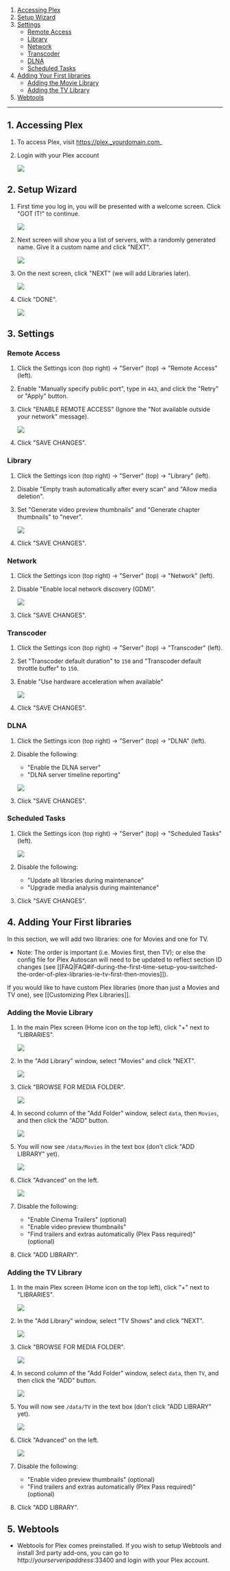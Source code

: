 <!-- TOC depthFrom:1 depthTo:6 withLinks:1 updateOnSave:0 orderedList:0 -->

1. [Accessing Plex](#1-accessing-plex)
2. [Setup Wizard](#2-setup-wizard)
3. [Settings](#3-settings)
	- [Remote Access](#remote-access)
	- [Library](#library)
	- [Network](#network)
	- [Transcoder](#transcoder)
	- [DLNA](#dlna)
	- [Scheduled Tasks](#scheduled-tasks)
4. [Adding Your First libraries](#4-adding-your-first-libraries)
	- [Adding the Movie Library](#adding-the-movie-library)
	- [Adding the TV Library](#adding-the-tv-library)
5. [Webtools](#5-webtools)

<!-- /TOC -->

---

## 1. Accessing Plex

1. To access Plex, visit https://plex._yourdomain.com_

2. Login with your Plex account

    ![](https://i.imgur.com/KMVu05O.png)

## 2. Setup Wizard

1. First time you log in, you will be presented with a welcome screen. Click "GOT IT!" to continue.

    ![](https://i.imgur.com/CTG955C.png)

1. Next screen will show you a list of servers, with a randomly generated name. Give it a custom name and click "NEXT".

    ![](https://i.imgur.com/soGxdGm.png)

1. On the next screen, click "NEXT" (we will add Libraries later).

    ![](https://i.imgur.com/OQxsJd1.png)

1. Click "DONE".

    ![](https://i.imgur.com/uRr3o61.png)


## 3. Settings

### Remote Access

1. Click the Settings icon (top right) -> "Server" (top) -> "Remote Access" (left).

1. Enable "Manually specify public port", type in `443`, and click the "Retry" or "Apply" button.

1. Click "ENABLE REMOTE ACCESS" (Ignore the "Not available outside your network" message).

    ![](http://i.imgur.com/tq7dzAa.png)

1. Click "SAVE CHANGES".


### Library

1. Click the Settings icon (top right) -> "Server" (top) -> "Library" (left).
1. Disable "Empty trash automatically after every scan" and "Allow media deletion".
2. Set "Generate video preview thumbnails" and "Generate chapter thumbnails" to "never".

    ![](http://i.imgur.com/D82n8vh.png)

1. Click "SAVE CHANGES".

### Network

1. Click the Settings icon (top right) -> "Server" (top) -> "Network" (left).
2. Disable "Enable local network discovery (GDM)".

    ![](http://i.imgur.com/nQXDIUz.png)

1. Click "SAVE CHANGES".


### Transcoder

1. Click the Settings icon (top right) -> "Server" (top) -> "Transcoder" (left).
2. Set "Transcoder default duration" to `150` and "Transcoder default throttle buffer" to `150`.
3. Enable "Use hardware acceleration when available"

    ![](https://i.imgur.com/qvKbH9X.jpg)

1. Click "SAVE CHANGES".


### DLNA

1. Click the Settings icon (top right) -> "Server" (top) -> "DLNA" (left).


1. Disable the following:
    - "Enable the DLNA server"
    - "DLNA server timeline reporting"


    ![](http://i.imgur.com/CLGqMQx.png)

1. Click "SAVE CHANGES".


### Scheduled Tasks

1. Click the Settings icon (top right) -> "Server" (top) -> "Scheduled Tasks" (left).

    ![](http://i.imgur.com/tjotG75.png)

2. Disable the following:
    - "Update all libraries during maintenance"
    - "Upgrade media analysis during maintenance"



3. Click "SAVE CHANGES".



## 4. Adding Your First libraries

In this section, we will add two libraries: one for Movies and one for TV.

   * Note: The order is important (i.e. Movies first, then TV); or else the config file for Plex Autoscan will need to be updated to reflect section ID changes (see [[FAQ|FAQ#if-during-the-first-time-setup-you-switched-the-order-of-plex-libraries-ie-tv-first-then-movies]]).

If you would like to have custom Plex libraries (more than just a Movies and TV one), see [[Customizing Plex Libraries]].

### Adding the Movie Library

1. In the main Plex screen (Home icon on the top left), click "+" next to "LIBRARIES".

    ![](https://i.imgur.com/zadq6ca.png)

1. In the "Add Library" window, select "Movies" and click "NEXT".

    ![](https://i.imgur.com/UcUFCix.png)

1. Click "BROWSE FOR MEDIA FOLDER".

    ![](https://i.imgur.com/5kywEro.png)

1. In second column of the "Add Folder" window, select `data`, then `Movies`, and then click the "ADD" button.

    ![ ](https://i.imgur.com/Embc9h9.png)

1. You will now see `/data/Movies` in the text box (don't click "ADD LIBRARY" yet).

    ![](https://i.imgur.com/qzlGMTN.png)

1. Click "Advanced" on the left.

    ![](https://i.imgur.com/4JV0orf.png)

1. Disable the following:

   - "Enable Cinema Trailers" (optional)
   - "Enable video preview thumbnails"
   - "Find trailers and extras automatically (Plex Pass required)" (optional)

1. Click "ADD LIBRARY".


### Adding the TV Library

1. In the main Plex screen (Home icon on the top left), click "+" next to "LIBRARIES".

    ![](https://i.imgur.com/zadq6ca.png)

1. In the "Add Library" window, select "TV Shows" and click "NEXT".

    ![](https://i.imgur.com/gZtUgtQ.png)

1. Click "BROWSE FOR MEDIA FOLDER".

    ![](https://i.imgur.com/5kywEro.png)

1. In second column of the "Add Folder" window, select `data`, then `TV`, and then click the "ADD" button.

    ![ ](https://i.imgur.com/Embc9h9.png)

1. You will now see `/data/TV` in the text box (don't click "ADD LIBRARY" yet).

    ![](https://i.imgur.com/i03W0W0.png)

1. Click "Advanced" on the left.

    ![](https://i.imgur.com/JuZif0B.png)

1. Disable the following:

   - "Enable video preview thumbnails" (optional)
   - "Find trailers and extras automatically (Plex Pass required)" (optional)

1. Click "ADD LIBRARY".


## 5. Webtools

* Webtools for Plex comes preinstalled. If you wish to setup Webtools and install 3rd party add-ons, you can go to http://_yourserveripaddress_:33400 and login with your Plex account.

